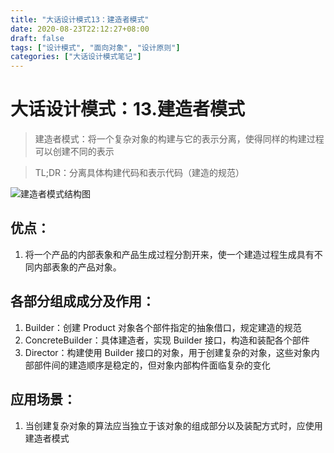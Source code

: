 ```yaml
---
title: "大话设计模式13：建造者模式"
date: 2020-08-23T22:12:27+08:00
draft: false
tags: ["设计模式", "面向对象", "设计原则"]
categories: ["大话设计模式笔记"]
---
```


# 大话设计模式：13.建造者模式

> 建造者模式：将一个复杂对象的构建与它的表示分离，使得同样的构建过程可以创建不同的表示

> TL;DR：分离具体构建代码和表示代码（建造的规范）

![建造者模式结构图](/images/建造者模式.png)

## 优点：

1. 将一个产品的内部表象和产品生成过程分割开来，使一个建造过程生成具有不同内部表象的产品对象。

## 各部分组成成分及作用：

1. Builder：创建 Product 对象各个部件指定的抽象借口，规定建造的规范
2. ConcreteBuilder：具体建造者，实现 Builder 接口，构造和装配各个部件
3. Director：构建使用 Builder 接口的对象，用于创建复杂的对象，这些对象内部部件间的建造顺序是稳定的，但对象内部构件面临复杂的变化

## 应用场景：

1. 当创建复杂对象的算法应当独立于该对象的组成部分以及装配方式时，应使用建造者模式

